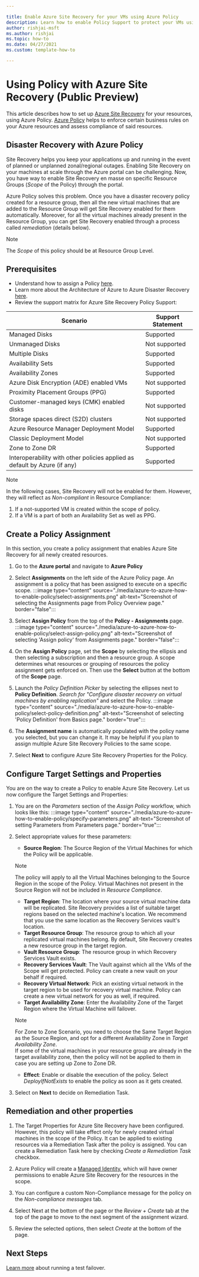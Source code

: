 ```yaml
---

title: Enable Azure Site Recovery for your VMs using Azure Policy
description: Learn how to enable Policy Support to protect your VMs using Azure Site Recovery. 
author: rishjai-msft
ms.author: rishjai
ms.topic: how-to
ms.date: 04/27/2021
ms.custom: template-how-to

---
```


# Using Policy with Azure Site Recovery (Public Preview)

This article describes how to set up [Azure Site Recovery](./site-recovery-overview.md) for your resources, using Azure Policy. [Azure Policy](../governance/policy/overview.md) helps to enforce certain business rules on your Azure resources and assess compliance of said resources.

## Disaster Recovery with Azure Policy
Site Recovery helps you keep your applications up and running in the event of planned or unplanned zonal/regional outages. Enabling Site Recovery on your machines at scale through the Azure portal can be challenging. Now, you have way to enable Site Recovery en masse on specific Resource Groups (_Scope_ of the Policy) through the portal.

Azure Policy solves this problem. Once you have a disaster recovery policy created for a resource group, then all the new virtual machines that are added to the Resource Group will get Site Recovery enabled for them automatically. Moreover, for all the virtual machines already present in the Resource Group, you can get Site Recovery enabled through a process called _remediation_ (details below).

>[!NOTE]
>The _Scope_ of this policy should be at Resource Group Level.

## Prerequisites

- Understand how to assign a Policy [here](../governance/policy/assign-policy-portal.md).
- Learn more about the Architecture of Azure to Azure Disaster Recovery [here](./azure-to-azure-architecture.md).
- Review the support matrix for Azure Site Recovery Policy Support:

**Scenario** | **Support Statement**
--- | ---
Managed Disks | Supported
Unmanaged Disks  | Not supported
Multiple Disks | Supported
Availability Sets | Supported
Availability Zones | Supported
Azure Disk Encryption (ADE) enabled VMs | Not supported
Proximity Placement Groups (PPG) | Supported
Customer-managed keys (CMK) enabled disks | Not supported
Storage spaces direct (S2D) clusters | Not supported
Azure Resource Manager Deployment Model | Supported
Classic Deployment Model | Not supported
Zone to Zone DR  | Supported
Interoperability with other policies applied as default by Azure (if any) | Supported

>[!NOTE]
>In the following cases, Site Recovery will not be enabled for them. However, they will reflect as _Non-compliant_ in Resource Compliance: 
>1. If a not-supported VM is created within the scope of policy.
>1. If a VM is a part of both an Availability Set as well as PPG.

## Create a Policy Assignment
In this section, you create a policy assignment that enables Azure Site Recovery for all newly created resources.
1. Go to the **Azure portal** and navigate to **Azure Policy**
1. Select **Assignments** on the left side of the Azure Policy page. An assignment is a policy that
   has been assigned to execute on a specific scope.
:::image type="content" source="./media/azure-to-azure-how-to-enable-policy/select-assignments.png" alt-text="Screenshot of selecting the Assignments page from Policy Overview page." border="false":::

1. Select **Assign Policy** from the top of the **Policy - Assignments** page.
:::image type="content" source="./media/azure-to-azure-how-to-enable-policy/select-assign-policy.png" alt-text="Screenshot of selecting 'Assign policy' from Assignments page." border="false":::

1. On the **Assign Policy** page, set the **Scope** by selecting the ellipsis and then selecting a subscription and then a resource group. A scope determines what resources or grouping of resources the policy assignment gets enforced on. Then use the **Select** button at the bottom of the **Scope** page.

1. Launch the _Policy Definition Picker_ by selecting the ellipses next to **Policy Definition**. _Search for "Configure disaster recovery on virtual machines by enabling replication"_ and select the Policy.
:::image type="content" source="./media/azure-to-azure-how-to-enable-policy/select-policy-definition.png" alt-text="Screenshot of selecting 'Policy Definition' from Basics page." border="true":::

1. The **Assignment name** is automatically populated with the policy name you selected, but you can change it. It may be helpful if you plan to assign multiple Azure Site Recovery Policies to the same scope.

1. Select **Next** to configure Azure Site Recovery Properties for the Policy.

## Configure Target Settings and Properties
You are on the way to create a Policy to enable Azure Site Recovery. Let us now configure the Target Settings and Properties:
1. You are on the _Parameters_ section of the _Assign Policy_ workflow, which looks like this:
:::image type="content" source="./media/azure-to-azure-how-to-enable-policy/specify-parameters.png" alt-text="Screenshot of setting Parameters from Parameters page." border="true":::
1. Select appropriate values for these parameters:
    - **Source Region**: The Source Region of the Virtual Machines for which the Policy will be applicable.
    >[!NOTE]
    >The policy will apply to all the Virtual Machines belonging to the Source Region in the scope of the Policy. Virtual Machines not present in the Source Region will not be included in _Resource Compliance_.
    - **Target Region**: The location where your source virtual machine data will be replicated. Site Recovery provides a list of suitable target regions based on the selected machine's location. We recommend that you use the same location as the Recovery Services vault's location.
    - **Target Resource Group**: The resource group to which all your replicated virtual machines belong. By default, Site Recovery creates a new resource group in the target region.
    - **Vault Resource Group**: The resource group in which Recovery Services Vault exists.
    - **Recovery Services Vault**: The Vault against which all the VMs of the Scope will get protected. Policy can create a new vault on your behalf if required.
    - **Recovery Virtual Network**: Pick an existing virtual network in the target region to be used for recovery virtual machine. Policy can create a new virtual network for you as well, if required.
    - **Target Availability Zone**: Enter the Availability Zone of the Target Region where the Virtual Machine will failover.
    >[!NOTE]
    >For Zone to Zone Scenario, you need to choose the Same Target Region as the Source Region, and opt for a different Availability Zone in _Target Availability Zone_.     
    >If some of the virtual machines in your resource group are already in the target availability zone, then the policy will not be applied to them in case you are setting up Zone to Zone DR.
    - **Effect**: Enable or disable the execution of the policy. Select _DeployIfNotExists_ to enable the policy as soon as it gets created.

1. Select on **Next** to decide on Remediation Task.

## Remediation and other properties
1. The Target Properties for Azure Site Recovery have been configured. However, this policy will take effect only for newly created virtual machines in the scope of the Policy. It can be applied to existing resources via a Remediation Task after the policy is assigned. You can create a Remediation Task here by checking _Create a Remediation Task_ checkbox.

1. Azure Policy will create a [Managed Identity](../governance/policy/how-to/remediate-resources.md), which will have owner permissions to enable Azure Site Recovery for the resources in the scope.

1. You can configure a custom Non-Compliance message for the policy on the _Non-compliance messages_ tab.

1. Select Next at the bottom of the page or the _Review + Create_ tab at the top of the page to move to the next segment of the assignment wizard.

1. Review the selected options, then select _Create_ at the bottom of the page.

## Next Steps

[Learn more](site-recovery-test-failover-to-azure.md) about running a test failover.
